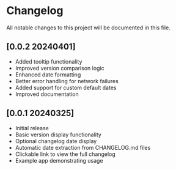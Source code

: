 # Changelog

All notable changes to this project will be documented in this file.

## [0.0.2 20240401]
- Added tooltip functionality
- Improved version comparison logic
- Enhanced date formatting
- Better error handling for network failures
- Added support for custom default dates
- Improved documentation


## [0.0.1 20240325]
- Initial release
- Basic version display functionality
- Optional changelog date display
- Automatic date extraction from CHANGELOG.md files
- Clickable link to view the full changelog
- Example app demonstrating usage 